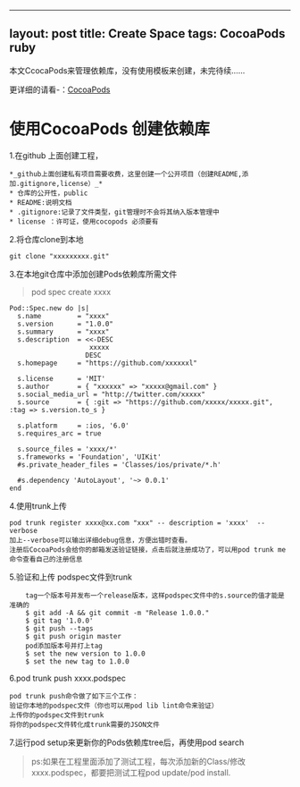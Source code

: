 
---
layout: post
title: Create Space
tags: CocoaPods ruby
---

本文CcocaPods来管理依赖库，没有使用模板来创建，未完待续......

更详细的请看-：[CocoaPods](https://cocoapods.org/)


# 使用CocoaPods  创建依赖库

1.在github 上面创建工程，

	*_github上面创建私有项目需要收费，这里创建一个公开项目（创建README,添 加.gitignore,license）_*
	* 仓库的公开性，public
	* README:说明文档
	* .gitignore:记录了文件类型，git管理时不会将其纳入版本管理中
	* license ：许可证，使用cocopods 必须要有

2.将仓库clone到本地

	git clone "xxxxxxxxx.git"

3.在本地git仓库中添加创建Pods依赖库所需文件

>  pod spec create  xxxx

```
Pod::Spec.new do |s|
  s.name         = "xxxx"
  s.version      = "1.0.0"
  s.summary      = "xxxx"
  s.description  = <<-DESC
                    xxxxx
                   DESC
  s.homepage     = "https://github.com/xxxxxxl"

  s.license      = 'MIT'
  s.author       = { "xxxxxx" => "xxxxx@gmail.com" }
  s.social_media_url = "http://twitter.com/xxxxx"
  s.source       = { :git => "https://github.com/xxxxx/xxxxx.git", :tag => s.version.to_s }

  s.platform     = :ios, '6.0'
  s.requires_arc = true

  s.source_files = 'xxxx/*'
  s.frameworks = 'Foundation', 'UIKit'
  #s.private_header_files = 'Classes/ios/private/*.h'

  #s.dependency 'AutoLayout', '~> 0.0.1'
end
```
4.使用trunk上传

```
pod trunk register xxxx@xx.com "xxx" -- description = 'xxxx'  --verbose
加上--verbose可以输出详细debug信息，方便出错时查看。
注册后CocoaPods会给你的邮箱发送验证链接，点击后就注册成功了，可以用pod trunk me命令查看自己的注册信息

```
5.验证和上传 podspec文件到trunk

```
	tag一个版本号并发布一个release版本，这样podspec文件中的s.source的值才能是准确的
	$ git add -A && git commit -m "Release 1.0.0."
	$ git tag '1.0.0'
	$ git push --tags
	$ git push origin master
	pod添加版本号并打上tag
	$ set the new version to 1.0.0
	$ set the new tag to 1.0.0
```
6.pod trunk push xxxx.podspec


```
pod trunk push命令做了如下三个工作：
验证你本地的podspec文件（你也可以用pod lib lint命令来验证）
上传你的podspec文件到trunk
将你的podspec文件转化成trunk需要的JSON文件

```
7.运行pod setup来更新你的Pods依赖库tree后，再使用pod search




> ps:如果在工程里面添加了测试工程，每次添加新的Class/修改xxxx.podspec，都要把测试工程pod update/pod install.




